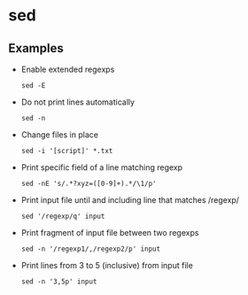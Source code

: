 # sed

## Examples

* Enable extended regexps

  `sed -E`

* Do not print lines automatically

  `sed -n`

* Change files in place

  `sed -i '[script]' *.txt`

* Print specific field of a line matching regexp

  `sed -nE 's/.*?xyz=([0-9]+).*/\1/p'`

* Print input file until and including line that matches /regexp/

  `sed '/regexp/q' input`

* Print fragment of input file between two regexps

  `sed -n '/regexp1/,/regexp2/p' input`

* Print lines from 3 to 5 (inclusive) from input file

  `sed -n '3,5p' input`
